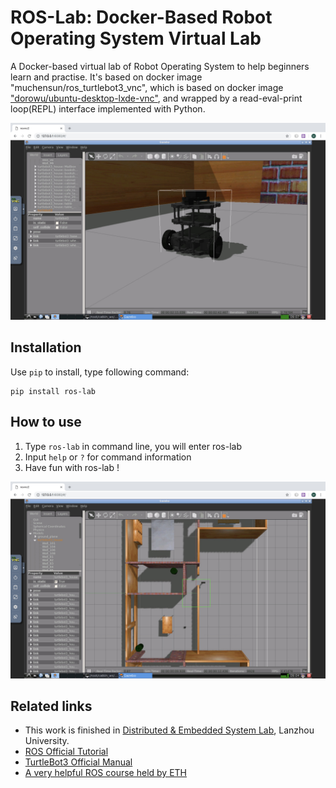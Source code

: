 # ROS-Lab: Docker-Based Robot Operating System Virtual Lab
A Docker-based virtual lab of Robot Operating System to help beginners learn and practise. It's based on docker image "muchensun/ros_turtlebot3_vnc", which is based on docker image ["dorowu/ubuntu-desktop-lxde-vnc"](https://github.com/fcwu/docker-ubuntu-vnc-desktop), and wrapped by a read-eval-print loop(REPL) interface implemented with Python.

![launch test](https://raw.githubusercontent.com/MuchenSun/ros-lab/master/image/turtlebot3.jpg)

## Installation
Use `pip` to install, type following command:

~~~
pip install ros-lab
~~~

## How to use
1. Type `ros-lab` in command line, you will enter ros-lab
2. Input `help` or `?` for command information
3. Have fun with ros-lab !

![launch test](https://raw.githubusercontent.com/MuchenSun/ros-lab/master/image/gazebo.jpg)

## Related links
* This work is finished in [Distributed & Embedded System Lab](http://dslab.lzu.edu.cn/), Lanzhou University.
* [ROS Official Tutorial](http://wiki.ros.org/action/fullsearch/ROS/Tutorials?action=fullsearch&context=180&value=linkto%3A%22ROS%2FTutorials%22#ROS_Tutorials)
* [TurtleBot3 Official Manual](http://emanual.robotis.com/docs/en/platform/turtlebot3/)
* [A very helpful ROS course held by ETH](http://www.rsl.ethz.ch/education-students/lectures/ros.html)
